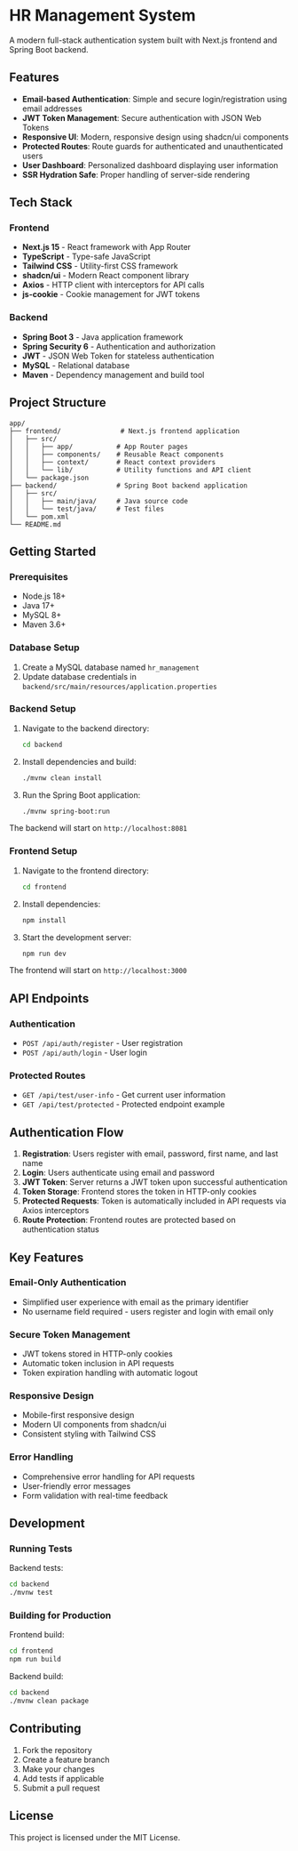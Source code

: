 # HR Management System

A modern full-stack authentication system built with Next.js frontend and Spring Boot backend.

## Features

- **Email-based Authentication**: Simple and secure login/registration using email addresses
- **JWT Token Management**: Secure authentication with JSON Web Tokens
- **Responsive UI**: Modern, responsive design using shadcn/ui components
- **Protected Routes**: Route guards for authenticated and unauthenticated users
- **User Dashboard**: Personalized dashboard displaying user information
- **SSR Hydration Safe**: Proper handling of server-side rendering

## Tech Stack

### Frontend
- **Next.js 15** - React framework with App Router
- **TypeScript** - Type-safe JavaScript
- **Tailwind CSS** - Utility-first CSS framework
- **shadcn/ui** - Modern React component library
- **Axios** - HTTP client with interceptors for API calls
- **js-cookie** - Cookie management for JWT tokens

### Backend
- **Spring Boot 3** - Java application framework
- **Spring Security 6** - Authentication and authorization
- **JWT** - JSON Web Token for stateless authentication
- **MySQL** - Relational database
- **Maven** - Dependency management and build tool

## Project Structure

```
app/
├── frontend/               # Next.js frontend application
│   ├── src/
│   │   ├── app/           # App Router pages
│   │   ├── components/    # Reusable React components
│   │   ├── context/       # React context providers
│   │   └── lib/           # Utility functions and API client
│   └── package.json
├── backend/               # Spring Boot backend application
│   ├── src/
│   │   ├── main/java/     # Java source code
│   │   └── test/java/     # Test files
│   └── pom.xml
└── README.md
```

## Getting Started

### Prerequisites

- Node.js 18+
- Java 17+
- MySQL 8+
- Maven 3.6+

### Database Setup

1. Create a MySQL database named `hr_management`
2. Update database credentials in `backend/src/main/resources/application.properties`

### Backend Setup

1. Navigate to the backend directory:
   ```bash
   cd backend
   ```

2. Install dependencies and build:
   ```bash
   ./mvnw clean install
   ```

3. Run the Spring Boot application:
   ```bash
   ./mvnw spring-boot:run
   ```

The backend will start on `http://localhost:8081`

### Frontend Setup

1. Navigate to the frontend directory:
   ```bash
   cd frontend
   ```

2. Install dependencies:
   ```bash
   npm install
   ```

3. Start the development server:
   ```bash
   npm run dev
   ```

The frontend will start on `http://localhost:3000`

## API Endpoints

### Authentication
- `POST /api/auth/register` - User registration
- `POST /api/auth/login` - User login

### Protected Routes
- `GET /api/test/user-info` - Get current user information
- `GET /api/test/protected` - Protected endpoint example

## Authentication Flow

1. **Registration**: Users register with email, password, first name, and last name
2. **Login**: Users authenticate using email and password
3. **JWT Token**: Server returns a JWT token upon successful authentication
4. **Token Storage**: Frontend stores the token in HTTP-only cookies
5. **Protected Requests**: Token is automatically included in API requests via Axios interceptors
6. **Route Protection**: Frontend routes are protected based on authentication status

## Key Features

### Email-Only Authentication
- Simplified user experience with email as the primary identifier
- No username field required - users register and login with email only

### Secure Token Management
- JWT tokens stored in HTTP-only cookies
- Automatic token inclusion in API requests
- Token expiration handling with automatic logout

### Responsive Design
- Mobile-first responsive design
- Modern UI components from shadcn/ui
- Consistent styling with Tailwind CSS

### Error Handling
- Comprehensive error handling for API requests
- User-friendly error messages
- Form validation with real-time feedback

## Development

### Running Tests

Backend tests:
```bash
cd backend
./mvnw test
```

### Building for Production

Frontend build:
```bash
cd frontend
npm run build
```

Backend build:
```bash
cd backend
./mvnw clean package
```

## Contributing

1. Fork the repository
2. Create a feature branch
3. Make your changes
4. Add tests if applicable
5. Submit a pull request

## License

This project is licensed under the MIT License.
